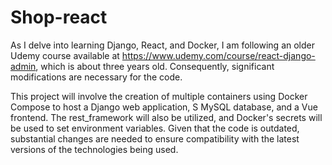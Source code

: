 # Shop-react

As I delve into learning Django, React, and Docker,
I am following an older Udemy course available at https://www.udemy.com/course/react-django-admin,
which is about three years old. Consequently, significant modifications are necessary for the code.

This project will involve the creation of multiple containers using Docker Compose to host a Django web application, S MySQL database, and a Vue frontend. The rest_framework will also be utilized, and Docker's secrets will be used to set environment variables. Given that the code is outdated, substantial changes are needed to ensure compatibility with the latest versions of the technologies being used.

